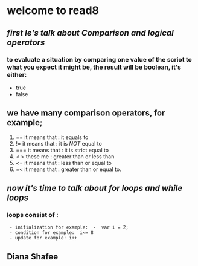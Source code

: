 # welcome to read8 

## *first le's talk about Comparison and logical operators*


### to evaluate a situation by comparing one value of the scriot to what you expect it might be, the result will be boolean, it's either:
- true
- false

## we have many comparison operators, for example; 
1. == it means that : it equals to
2. != it means that : it is *NOT* equal to
3. === it means that : it is strict equal to
4. <  > these me : greater than or less than
5. <=  it means that : less than or equal to
6. =< it means that : greater than or equal to.

## *now it's time to talk about for loops and while loops*
### loops consist of :
     - initialization for example:  -  var i = 2;
     - condition for example:  i<= 8
     - update for example: i++ 


##  Diana Shafee


